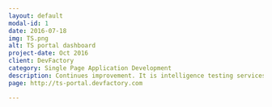```yaml
---
layout: default
modal-id: 1
date: 2016-07-18
img: TS.png
alt: TS portal dashboard
project-date: Oct 2016
client: DevFactory
category: Single Page Application Development
description: Continues improvement. It is intelligence testing services, based on image recognition or similar!
page: http://ts-portal.devfactory.com

---
```


